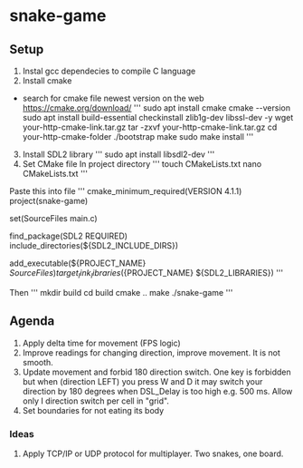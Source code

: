 # snake-game

## Setup
1. Instal gcc dependecies to compile C language
2. Install cmake
- search for cmake file newest version on the web https://cmake.org/download/
'''
sudo apt install cmake
cmake --version
sudo apt install build-essential checkinstall zlib1g-dev libssl-dev -y
wget your-http-cmake-link.tar.gz
tar -zxvf your-http-cmake-link.tar.gz
cd your-http-cmake-folder
./bootstrap
make
sudo make install
'''
3. Install SDL2 library
'''
sudo apt install libsdl2-dev
'''
4. Set CMake file
In project directory
'''
touch CMakeLists.txt
nano CMakeLists.txt
'''

Paste this into file
'''
cmake_minimum_required(VERSION 4.1.1)
project(snake-game)

set(SourceFiles
	main.c)

find_package(SDL2 REQUIRED)
include_directories(${SDL2_INCLUDE_DIRS})

add_executable(${PROJECT_NAME} ${SourceFiles})
target_link_libraries(${PROJECT_NAME} ${SDL2_LIBRARIES})
'''

Then
'''
mkdir build
cd build
cmake ..
make
./snake-game
'''

## Agenda
1. Apply delta time for movement (FPS logic)
2. Improve readings for changing direction, improve movement. It is not smooth.
3. Update movement and forbid 180 direction switch. One key is forbidden but when (direction LEFT) you press W and D it may switch your direction by 180 degrees when DSL_Delay is too high e.g. 500 ms. Allow only I direction switch per cell in "grid".
4. Set boundaries for not eating its body

### Ideas
1. Apply TCP/IP or UDP protocol for multiplayer. Two snakes, one board.